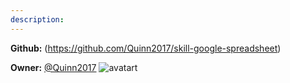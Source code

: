 ```yaml
---
description: 
---
```



**Github:** (https://github.com/Quinn2017/skill-google-spreadsheet)

**Owner:** [@Quinn2017](https://github.com/Quinn2017) ![avatart](https://avatars2.githubusercontent.com/u/32936713?v=4)


